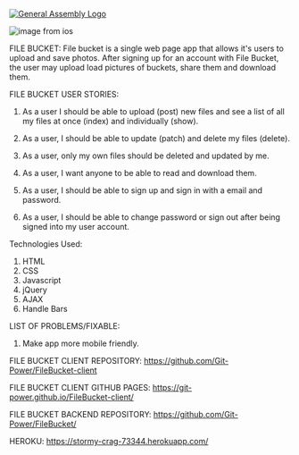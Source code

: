[![General Assembly Logo](https://camo.githubusercontent.com/1a91b05b8f4d44b5bbfb83abac2b0996d8e26c92/687474703a2f2f692e696d6775722e636f6d2f6b6538555354712e706e67)](https://generalassemb.ly/education/web-development-immersive)

![image from ios](https://user-images.githubusercontent.com/38407813/50248354-c0782880-03a8-11e9-8d01-3d8ced6c850f.jpg)


FILE BUCKET:
File bucket is a single web page app that allows it's users to upload and save photos. After signing up for an account with File Bucket, the user may upload load pictures of buckets, share them and download them.


FILE BUCKET USER STORIES:

1. As a user I should be able to upload (post) new files and see a list of all my files at once (index) and individually (show).

2. As a user, I should be able to update (patch) and delete my files (delete).

3. As a user, only my own files should be deleted and updated by me.

4. As a user, I want anyone to be able to read and download them.

5. As a user, I should be able to sign up and sign in with a email and password.

6. As a user, I should be able to change password or sign out after being signed into my user account.

Technologies Used: 
1. HTML
2. CSS
4. Javascript
5. jQuery
6. AJAX
7. Handle Bars

LIST OF PROBLEMS/FIXABLE:
1. Make app more mobile friendly.

FILE BUCKET CLIENT REPOSITORY:
https://github.com/Git-Power/FileBucket-client

FILE BUCKET CLIENT GITHUB PAGES:
https://git-power.github.io/FileBucket-client/

FILE BUCKET BACKEND REPOSITORY:
https://github.com/Git-Power/FileBucket/

HEROKU:
https://stormy-crag-73344.herokuapp.com/

